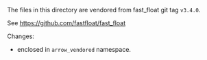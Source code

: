 The files in this directory are vendored from fast_float
git tag `v3.4.0`.

See https://github.com/fastfloat/fast_float

Changes:
- enclosed in `arrow_vendored` namespace.
